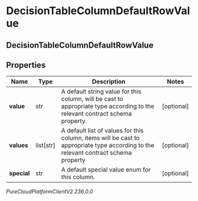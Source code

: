 # DecisionTableColumnDefaultRowValue

## DecisionTableColumnDefaultRowValue

## Properties

|Name | Type | Description | Notes|
|------------ | ------------- | ------------- | -------------|
| **value** | str | A default string value for this column, will be cast to appropriate type according to the relevant contract schema property. | [optional] |
| **values** | list[str] | A default list of values for this column, items will be cast to appropriate type according to the relevant contract schema property | [optional] |
| **special** | str | A default special value enum for this column. | [optional] |



_PureCloudPlatformClientV2 236.0.0_
